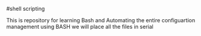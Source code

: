 #shell scripting

This is repository for learning Bash and Automating the entire configuartion management using BASH
 we will place all the files in serial


 